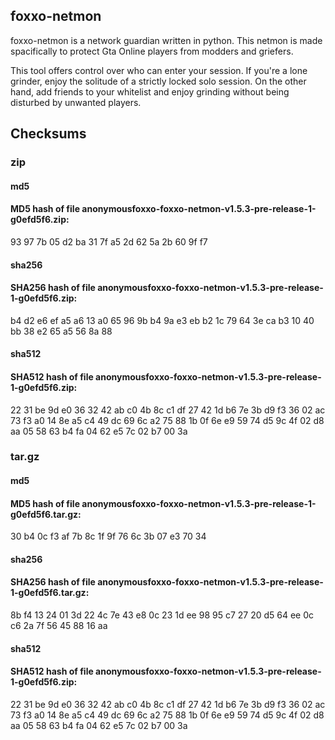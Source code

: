 ## foxxo-netmon

foxxo-netmon is a network guardian written in python. This netmon is made spacifically to protect Gta Online players from modders and griefers. 

This tool offers control over who can enter your session. If you're a lone grinder, enjoy the solitude of a strictly locked solo session. On the other hand, add friends to your whitelist and enjoy grinding without being disturbed by unwanted players.

## Checksums
### zip
#### md5
#### MD5 hash of file anonymousfoxxo-foxxo-netmon-v1.5.3-pre-release-1-g0efd5f6.zip:
93 97 7b 05 d2 ba 31 7f a5 2d 62 5a 2b 60 9f f7
#### sha256
#### SHA256 hash of file anonymousfoxxo-foxxo-netmon-v1.5.3-pre-release-1-g0efd5f6.zip:
b4 d2 e6 ef a5 a6 13 a0 65 96 9b b4 9a e3 eb b2 1c 79 64 3e ca b3 10 40 bb 38 e2 65 a5 56 8a 88
#### sha512
#### SHA512 hash of file anonymousfoxxo-foxxo-netmon-v1.5.3-pre-release-1-g0efd5f6.zip:
22 31 be 9d e0 36 32 42 ab c0 4b 8c c1 df 27 42 1d b6 7e 3b d9 f3 36 02 ac 73 f3 a0 14 8e a5 c4 49 dc 69 6c a2 75 88 1b 0f 6e e9 59 74 d5 9c 4f 02 d8 aa 05 58 63 b4 fa 04 62 e5 7c 02 b7 00 3a
### tar.gz
#### md5
#### MD5 hash of file anonymousfoxxo-foxxo-netmon-v1.5.3-pre-release-1-g0efd5f6.tar.gz:
30 b4 0c f3 af 7b 8c 1f 9f 76 6c 3b 07 e3 70 34

#### sha256
#### SHA256 hash of file anonymousfoxxo-foxxo-netmon-v1.5.3-pre-release-1-g0efd5f6.tar.gz:
8b f4 13 24 01 3d 22 4c 7e 43 e8 0c 23 1d ee 98 95 c7 27 20 d5 64 ee 0c c6 2a 7f 56 45 88 16 aa

#### sha512
#### SHA512 hash of file anonymousfoxxo-foxxo-netmon-v1.5.3-pre-release-1-g0efd5f6.zip:
22 31 be 9d e0 36 32 42 ab c0 4b 8c c1 df 27 42 1d b6 7e 3b d9 f3 36 02 ac 73 f3 a0 14 8e a5 c4 49 dc 69 6c a2 75 88 1b 0f 6e e9 59 74 d5 9c 4f 02 d8 aa 05 58 63 b4 fa 04 62 e5 7c 02 b7 00 3a
